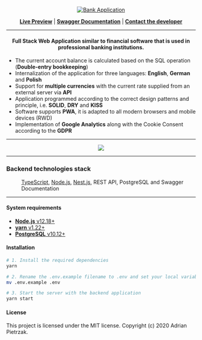<div align="center">
<br>
     <a href="https://bank.pietrzakadrian.com"> 
        <img src="https://images.pietrzakadrian.com/logo.png" alt="Bank Application"/>
    </a>

[**Live Preview**](https://bank.pietrzakadrian.com) | [**Swagger Documentation**](https://api.pietrzakadrian.com/documentation) | [**Contact the developer**](mailto:contact@pietrzakadrian.com)

 <hr>
<h4>
Full Stack Web Application similar to financial software that is used in professional banking institutions.
</h4>

</div>

- The current account balance is calculated based on the SQL operation (**Double-entry bookkeeping**)
- Internalization of the application for three languages: **English**, **German** and **Polish**
- Support for **multiple currencies** with the current rate supplied from an external server via **API**
- Application programmed according to the correct design patterns and principle, i.e. **SOLID**, **DRY** and **KISS**
- Software supports **PWA**, it is adapted to all modern browsers and mobile devices (RWD)
- Implementation of **Google Analytics** along with the Cookie Consent according to the **GDPR**

<hr>

<div align="center">
    <img src="https://images.pietrzakadrian.com/app_dashboard.png"  />
</div>

<hr>

<dl>
  <h3>Backend technologies stack</h3>
  <dd><a href="https://github.com/microsoft/TypeScript">TypeScript</a>, <a href="https://github.com/nodejs/node">Node.js</a>, <a href="https://github.com/nestjs/nest">Nest.js</a>, REST API, PostgreSQL and Swagger Documentation</dd>
</dl>

<hr>

<h4>System requirements</h4>

- [**Node.js** v12.18+](https://nodejs.org/en/)
- [**yarn** v1.22+](https://classic.yarnpkg.com/en/)
- [**PostgreSQL** v10.12+](https://www.postgresql.org/)

<h4>Installation</h4>

```bash
# 1. Install the required dependencies
yarn

# 2. Rename the .env.example filename to .env and set your local variables
mv .env.example .env

# 3. Start the server with the backend application
yarn start
```

<h4>License</h4>
This project is licensed under the MIT license. Copyright (c) 2020 Adrian Pietrzak.
